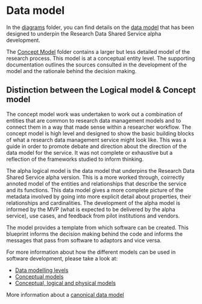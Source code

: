 
# Data model

In the [diagrams](https://github.com/JiscRDSS/rdss-canonical-data-model/tree/master/Data-Model/Diagrams) folder, you can find details on the [data model](https://github.com/JiscRDSS/rdss-canonical-data-model/tree/master/Data-Model/Diagrams/alpha-model) that has been designed to underpin the Research Data Shared Service alpha development.  

The [Concept Model](https://github.com/JiscRDSS/rdss-canonical-data-model/tree/master/Data-Model/Diagrams/Concept-model) folder contains a larger but less detailed model of the research process. This model is at a conceptual entity level. The supporting documentation outlines the sources consulted in the development of the model and the rationale behind the decision making.

## Distinction between the Logical model & Concept model

The concept model work was undertaken to work out a combination of entities that are common to research data management models and to connect them in a way that made sense within a researcher workflow. The concept model is high level and designed to show the basic building blocks of what a research data management service might look like. This was a guide in order to promote debate and direction about the direction of the data model for the service. It was not complete or exhaustive but a reflection of the frameworks studied to inform thinking.

The alpha logical model is the data model that underpins the Research Data Shared Service alpha version. This is a more worked through, coirrectly annoted model of the entities and relationships that describe the service and its functions. This data model gives a more complete picture of the metadata involved by going into more explicit detail about properties, their relationships and cardinalities. The development of the alpha model is informed by the MVP (what is expected to be delivered by the alpha service), use cases, and feedback from pilot institutions and vendors.

The model provides a template from which software can be created. This blueprint informs the decision making behind the code and informs the messages that pass from software to adaptors and vice versa. 

For more information about how the different models can be used in software development, please take a look at:

* [Data modelling levels](http://www.1keydata.com/datawarehousing/data-modeling-levels.html)
* [Conceptual models](https://www.visual-paradigm.com/support/documents/vpuserguide/3563/3564/85378_conceptual,l.html)
* [Conceptual, logical and physical models](http://www.datamodel.com/index.php/articles/what-are-conceptual-logical-and-physical-data-models/)

More information about a [canonical data model](http://www.enterpriseintegrationpatterns.com/patterns/messaging/CanonicalDataModel.html)

